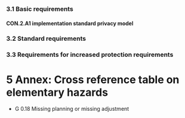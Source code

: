 ### 3.1 Basic requirements
#### CON.2.A1 implementation standard privacy model
### 3.2 Standard requirements
### 3.3 Requirements for increased protection requirements
# 5 Annex: Cross reference table on elementary hazards
* G 0.18 Missing planning or missing adjustment
